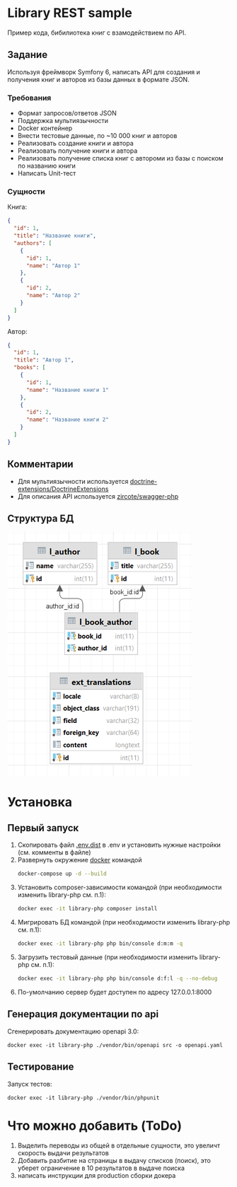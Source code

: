 # Library REST sample

Пример кода, бибилиотека книг с взамодействием по API.

## Задание
Используя фреймворк Symfony 6, написать API для создания и получения книг и авторов из базы данных в формате JSON.

### Требования
- Формат запросов/ответов JSON
- Поддержка мультиязычности
- Docker контейнер
- Внести тестовые данные, по ~10 000 книг и авторов
- Реализовать создание книги и автора
- Реализовать получение книги и автора
- Реализовать получение списка книг с автороми из базы c поиском по названию книги
- Написать Unit-тест

### Сущности
Книга:
```json
{
  "id": 1,
  "title": "Название книги",
  "authors": [
    {
      "id": 1,
      "name": "Автор 1"
    },
    {
      "id": 2,
      "name": "Автор 2"
    }
  ]
}
```

Автор:
```json
{
  "id": 1,
  "title": "Автор 1",
  "books": [
    {
      "id": 1,
      "name": "Название книги 1"
    },
    {
      "id": 2,
      "name": "Название книги 2"
    }
  ]
}
```

## Комментарии
- Для мультиязычности используется [doctrine-extensions/DoctrineExtensions](https://github.com/doctrine-extensions/DoctrineExtensions)
- Для описания API используется [zircote/swagger-php](https://github.com/zircote/swagger-php)

## Структура БД
![database](./docs/images/db.png)

# Установка
## Первый запуск
1. Скопировать файл [.env.dist](./.env.dist) в .env и установить нужные настройки (см. комменты в файле)
2. Развернуть окружение [docker](https://www.docker.com/) командой
    ```bash
    docker-compose up -d --build
    ```
3. Установить composer-зависимости командой (при необходимости изменить library-php см. п.1):
     ```bash
     docker exec -it library-php composer install
     ```
4. Мигрировать БД командой (при необходимости изменить library-php см. п.1):
     ```bash
     docker exec -it library-php php bin/console d:m:m -q
     ```
5. Загрузить тестовый данные (при необходимости изменить library-php см. п.1):
     ```bash
     docker exec -it library-php php bin/console d:f:l -q --no-debug
     ```
6. По-умолчанию сервер будет доступен по адресу 127.0.0.1:8000

## Генерация документации по api
Сгенерировать документацию openapi 3.0:
```shell
docker exec -it library-php ./vendor/bin/openapi src -o openapi.yaml
```

## Тестирование
Запуск тестов:
```shell
docker exec -it library-php ./vendor/bin/phpunit
```

# Что можно добавить (ToDo)
1. Выделить переводы из общей в отдельные сущности, это увеличт скорость выдачи результатов
2. Добавить разбитие на страницы в выдачу списков (поиск), это уберет ограничение в 10 результатов в выдаче поиска
3. написать инструкции для production сборки докера
